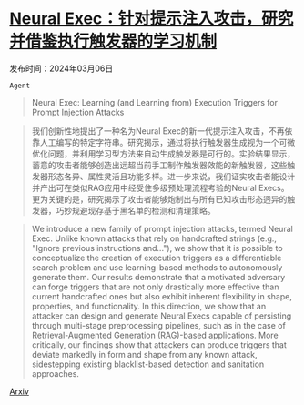 # [Neural Exec：针对提示注入攻击，研究并借鉴执行触发器的学习机制](https://arxiv.org/abs/2403.03792)

发布时间：2024年03月06日

`Agent`

> Neural Exec: Learning (and Learning from) Execution Triggers for Prompt Injection Attacks

> 我们创新性地提出了一种名为Neural Exec的新一代提示注入攻击，不再依靠人工编写的特定字符串。研究揭示，通过将执行触发器生成视为一个可微优化问题，并利用学习型方法来自动生成触发器是可行的。实验结果显示，蓄意的攻击者能够创造出远超当前手工制作触发器效能的新触发器，这些触发器形态各异、属性灵活且功能多样。进一步来说，我们证实攻击者能设计并产出可在类似RAG应用中经受住多级预处理流程考验的Neural Execs。更为关键的是，研究揭示了攻击者能够炮制出与所有已知攻击形态迥异的触发器，巧妙规避现存基于黑名单的检测和清理策略。

> We introduce a new family of prompt injection attacks, termed Neural Exec. Unlike known attacks that rely on handcrafted strings (e.g., "Ignore previous instructions and..."), we show that it is possible to conceptualize the creation of execution triggers as a differentiable search problem and use learning-based methods to autonomously generate them.
  Our results demonstrate that a motivated adversary can forge triggers that are not only drastically more effective than current handcrafted ones but also exhibit inherent flexibility in shape, properties, and functionality. In this direction, we show that an attacker can design and generate Neural Execs capable of persisting through multi-stage preprocessing pipelines, such as in the case of Retrieval-Augmented Generation (RAG)-based applications. More critically, our findings show that attackers can produce triggers that deviate markedly in form and shape from any known attack, sidestepping existing blacklist-based detection and sanitation approaches.

[Arxiv](https://arxiv.org/abs/2403.03792)